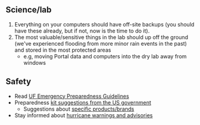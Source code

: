 ## Science/lab

1. Everything on your computers should have off-site backups (you should have these already, but if not, now is the time to do it).
2. The most valuable/sensitive things in the lab should up off the ground (we've experienced flooding from more minor rain events in the past) and stored in the most protected areas 
    * e.g, moving Portal data and computers into the dry lab away from windows

## Safety

* Read [UF Emergency Preparedness Guidelines](https://emergency.ufl.edu/preparedness/)
* Preparedness [kit suggestions from the US government](https://www.ready.gov/build-a-kit)
    *  Suggestions about [specific products/brands](http://thesweethome.com/reviews/emergency-preparedness/) 
* Stay informed about [hurricane warnings and advisories](https://www.nhc.noaa.gov/)